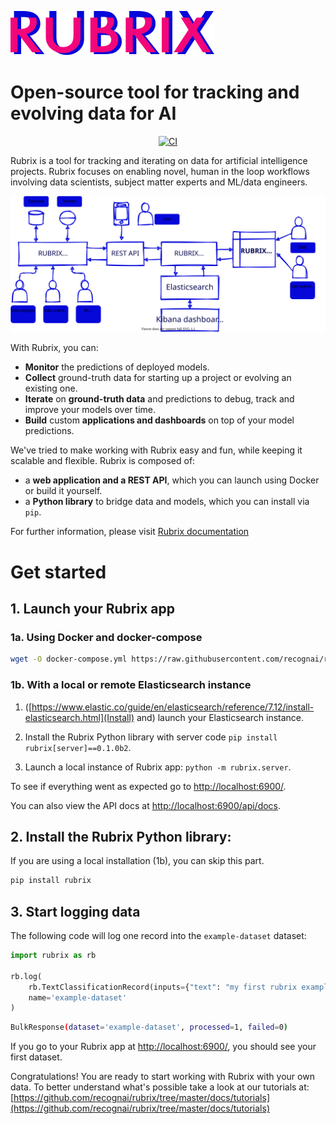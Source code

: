 ![](docs/images/rubrix_logo.svg)
# Open-source tool for tracking and evolving data for AI

<p align="center">
    <a href="https://github.com/recognai/rubrix/actions">
        <img alt="CI" src="https://github.com/recognai/rubrix/workflows/CI/badge.svg?branch=master&event=push">
    </a>
    <!--a href="https://github.com/recognai/rubrix/blob/master/LICENSE">
        <img alt="GitHub" src="https://img.shields.io/github/license/recognai/rubrix.svg?color=blue">
    </a-->
</p>


Rubrix is a tool for tracking and iterating on data for artificial intelligence projects. Rubrix focuses on enabling novel, human in the loop workflows involving data scientists, subject matter experts and ML/data engineers. 

![](docs/images/rubrix_intro.svg)

With Rubrix, you can:

- **Monitor** the predictions of deployed models.
- **Collect** ground-truth data for starting up a project or evolving an existing one.
- **Iterate** on ****ground-truth data**** and predictions to debug, track and improve your models over time.
- **Build** custom ****applications and dashboards**** on top of your model predictions.

We've tried to make working with Rubrix easy and fun, while keeping it scalable and flexible. Rubrix is composed of:

- a **web application and a REST API**, which you can launch using Docker or build it yourself.
- a **Python library** to bridge data and models, which you can install via `pip`.

For further information, please visit [Rubrix documentation](https://docs.rubrix.ml/en/latest/)

# Get started

## 1. Launch your Rubrix app

### 1a. Using Docker and docker-compose

```bash
wget -O docker-compose.yml https://raw.githubusercontent.com/recognai/rubrix/master/docker-compose.yaml && docker-compose up
```
### 1b. With a local or remote Elasticsearch instance

1. ([https://www.elastic.co/guide/en/elasticsearch/reference/7.12/install-elasticsearch.html](Install) and) launch your Elasticsearch instance. 

2. Install the Rubrix Python library with server code `pip install rubrix[server]==0.1.0b2`.

3. Launch a local instance of Rubrix app: `python -m rubrix.server`. 

To see if everything went as expected go to [http://localhost:6900/](http://localhost:6900/).

You can also view the API docs at [http://localhost:6900/api/docs](http://localhost:6900/api/docs).
## 2. Install the Rubrix Python library:

If you are using a local installation (1b), you can skip this part.

```bash
pip install rubrix
```

## 3. Start logging data

The following code will log one record into the `example-dataset` dataset: 

```python
import rubrix as rb

rb.log(
    rb.TextClassificationRecord(inputs={"text": "my first rubrix example"}),
    name='example-dataset'
)

```

```bash
BulkResponse(dataset='example-dataset', processed=1, failed=0)
```

If you go to your Rubrix app at [http://localhost:6900/](http://localhost:6900/), you should see your first dataset.

Congratulations! You are ready to start working with Rubrix with your own data. To better understand what's possible take a look at our tutorials at: [https://github.com/recognai/rubrix/tree/master/docs/tutorials](https://github.com/recognai/rubrix/tree/master/docs/tutorials)

